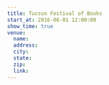 ```yaml
---
title: Tucson Festival of Books
start_at: 2016-08-01 12:00:00
show_time: true
venue:
  name:
  address:
  city:
  state:
  zip:
  link:
---
```

